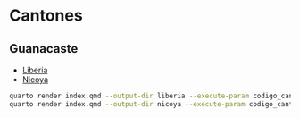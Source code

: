 # Cantones

## Guanacaste
- [Liberia](liberia/index.html)
- [Nicoya](nicoya/index.html)

```bash
quarto render index.qmd --output-dir liberia --execute-param codigo_canton="501"
quarto render index.qmd --output-dir nicoya --execute-param codigo_canton="502"
```